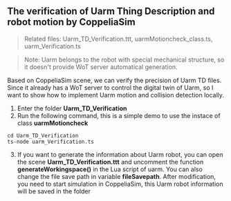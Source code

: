 ## The verification of Uarm Thing Description and robot motion by CoppeliaSim

>Related files: Uarm_TD_Verification.ttt, uarmMotioncheck_class.ts,  uarm_Verification.ts

>Note: Uarm belongs to the robot with special mechanical structure, so it doesn't provide WoT server automatical generation.

Based on CoppeliaSim scene, we can verify the precision of Uarm TD files. Since it already has a WoT server to control the digital twin of Uarm, so I want to show how to implement Uarm motion and collision detection locally.

1. Enter the folder **Uarm_TD_Verification**
2. Run the following command, this is a simple demo to use the instace of class **uarmMotioncheck**

```
cd Uarm_TD_Verification
ts-node uarm_Verification.ts
```
3. If you want to generate the information about Uarm robot, you can open the scene **Uarm_TD_Verification.ttt** and uncomment the function **generateWorkingspace()** in the Lua script of uarm. You can also change the file save path in variable **fileSavepath**. After modification, you need to start simulation in CoppeliaSim, this Uarm robot information will be saved in the folder


